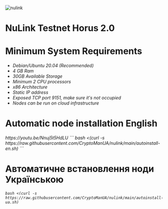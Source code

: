 ![nulink](https://github.com/CryptoManUA/nulink/assets/143862878/344b1023-afa7-49ff-a559-b932673d3b9f)


# NuLink Testnet Horus 2.0

<h1>Minimum System Requirements<h6>

 - Debian/Ubuntu 20.04 (Recommended)
 - 4 GB Ram
 - 30GB Available Storage
 - Minimum 2 CPU processors
 - x86 Architecture
 - Static IP address
 - Exposed TCP port 9151, make sure it's not occupied
 - Nodes can be run on cloud infrastructure


<h1>Automatic node installation English<h6>
https://youtu.be/Nnuj5t5HdLU
```
bash <(curl -s https://raw.githubusercontent.com/CryptoManUA/nulink/main/autoinstall-en.sh)
```
<h1>Автоматичне встановлення ноди Українською<h6>

```
bash <(curl -s https://raw.githubusercontent.com/CryptoManUA/nulink/main/autoinstall-ua.sh)
```
